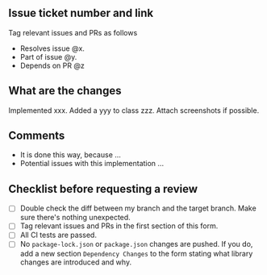 ## Issue ticket number and link

Tag relevant issues and PRs as follows

- Resolves issue @x.
- Part of issue @y.
- Depends on PR @z

## What are the changes

Implemented xxx. Added a yyy to class zzz. Attach screenshots if possible.

## Comments

- It is done this way, because ...
- Potential issues with this implementation ...

## Checklist before requesting a review

- [ ] Double check the diff between my branch and the target branch. Make sure there's nothing unexpected.
- [ ] Tag relevant issues and PRs in the first section of this form.
- [ ] All CI tests are passed.
- [ ] No `package-lock.json` or `package.json` changes are pushed. If you do, add a new section `Dependency Changes` to the form stating what library changes are introduced and why.
